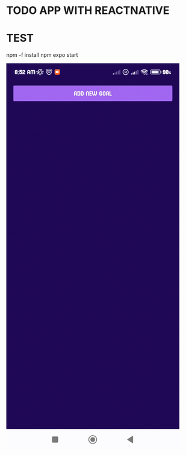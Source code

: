 # TODO APP WITH REACTNATIVE

# TEST

npm -f install
npm expo start

![Funcionamiento](./project/fun.gif)
